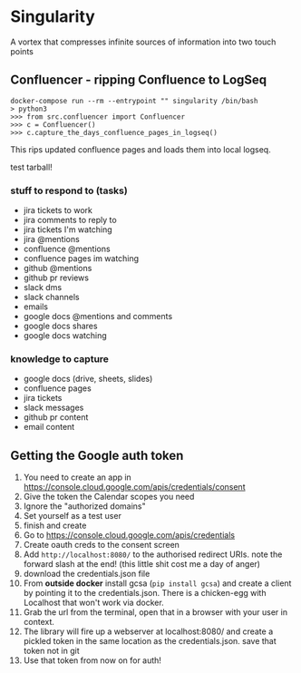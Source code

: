 # Singularity
A vortex that compresses infinite sources of information into two touch points


## Confluencer - ripping Confluence to LogSeq
```
docker-compose run --rm --entrypoint "" singularity /bin/bash
> python3
>>> from src.confluencer import Confluencer
>>> c = Confluencer()
>>> c.capture_the_days_confluence_pages_in_logseq()
```
This rips updated confluence pages and loads them into local logseq.


test tarball!
### stuff to respond to (tasks)
- jira tickets to work
- jira comments to reply to
- jira tickets I'm watching
- jira @mentions
- confluence @mentions
- confluence pages im watching
- github @mentions
- github pr reviews
- slack dms
- slack channels
- emails
- google docs @mentions and comments
- google docs shares
- google docs watching

### knowledge to capture
- google docs (drive, sheets, slides)
- confluence pages
- jira tickets
- slack messages
- github pr content
- email content

## Getting the Google auth token
1. You need to create an app in https://console.cloud.google.com/apis/credentials/consent
2. Give the token the Calendar scopes you need
3. Ignore the "authorized domains"
4. Set yourself as a test user
5. finish and create
6. Go to https://console.cloud.google.com/apis/credentials
7. Create oauth creds to the consent screen
8. Add `http://localhost:8080/` to the authorised redirect URIs. note the forward slash at the end! (this little shit cost me a day of anger)
9. download the credentials.json file
10. From **outside docker** install gcsa (`pip install gcsa`) and create a client by pointing it to the credentials.json. There is a chicken-egg with Localhost that won't work via docker.
11. Grab the url from the terminal, open that in a browser with your user in context.
12. The library will fire up a webserver at localhost:8080/ and create a pickled token in the same location as the credentials.json. save that token not in git
13. Use that token from now on for auth!
